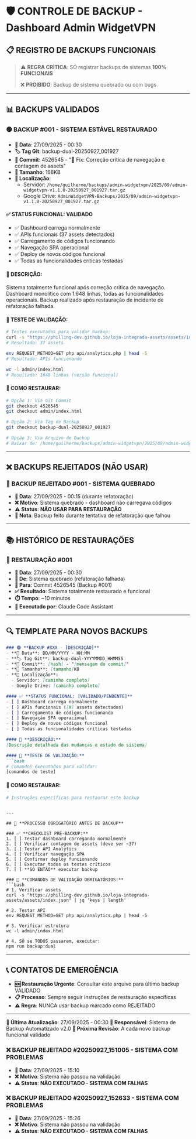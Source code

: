 # 🛡️ CONTROLE DE BACKUP - Dashboard Admin WidgetVPN

## 📋 **REGISTRO DE BACKUPS FUNCIONAIS**

> ⚠️ **REGRA CRÍTICA**: SÓ registrar backups de sistemas **100% FUNCIONAIS**
>
> ❌ **PROIBIDO**: Backup de sistema quebrado ou com bugs

---

## 📊 **BACKUPS VALIDADOS**

### 🟢 **BACKUP #001 - SISTEMA ESTÁVEL RESTAURADO**
- **📅 Data**: 27/09/2025 - 00:30
- **🏷️ Tag Git**: backup-dual-20250927_001927
- **🔗 Commit**: 4526545 - "🔧 Fix: Correção crítica de navegação e contagem de assets"
- **📏 Tamanho**: 168KB
- **📂 Localização**:
  - Servidor: `/home/guilherme/backups/admin-widgetvpn/2025/09/admin-widgetvpn-v1.1.0-20250927_001927.tar.gz`
  - Google Drive: `AdminWidgetVPN-Backups/2025/09/admin-widgetvpn-v1.1.0-20250927_001927.tar.gz`

#### ✅ **STATUS FUNCIONAL: VALIDADO**
- ✅ Dashboard carrega normalmente
- ✅ APIs funcionais (37 assets detectados)
- ✅ Carregamento de códigos funcionando
- ✅ Navegação SPA operacional
- ✅ Deploy de novos códigos funcional
- ✅ Todas as funcionalidades críticas testadas

#### 📝 **DESCRIÇÃO:**
Sistema totalmente funcional após correção crítica de navegação. Dashboard monolítico com 1.648 linhas, todas as funcionalidades operacionais. Backup realizado após restauração de incidente de refatoração falhada.

#### 🔧 **TESTE DE VALIDAÇÃO:**
```bash
# Testes executados para validar backup:
curl -s "https://philling-dev.github.io/loja-integrada-assets/assets/index.json" | jq 'keys | length'
# Resultado: 37 assets

env REQUEST_METHOD=GET php api/analytics.php | head -5
# Resultado: APIs funcionando

wc -l admin/index.html
# Resultado: 1648 linhas (versão funcional)
```

#### 🚀 **COMO RESTAURAR:**
```bash
# Opção 1: Via Git Commit
git checkout 4526545
git checkout admin/index.html

# Opção 2: Via Tag de Backup
git checkout backup-dual-20250927_001927

# Opção 3: Via Arquivo de Backup
# Baixar de: /home/guilherme/backups/admin-widgetvpn/2025/09/admin-widgetvpn-v1.1.0-20250927_001927.tar.gz
```

---

## ❌ **BACKUPS REJEITADOS (NÃO USAR)**

### 🔴 **BACKUP REJEITADO #001 - SISTEMA QUEBRADO**
- **📅 Data**: 27/09/2025 - 00:15 (durante refatoração)
- **❌ Motivo**: Sistema quebrado - dashboard não carregava códigos
- **⚠️ Status**: **NÃO USAR PARA RESTAURAÇÃO**
- **📝 Nota**: Backup feito durante tentativa de refatoração que falhou

---

## 📚 **HISTÓRICO DE RESTAURAÇÕES**

### 🔄 **RESTAURAÇÃO #001**
- **📅 Data**: 27/09/2025 - 00:30
- **🎯 De**: Sistema quebrado (refatoração falhada)
- **🔄 Para**: Commit 4526545 (Backup #001)
- **✅ Resultado**: Sistema totalmente restaurado e funcional
- **⏱️ Tempo**: ~10 minutos
- **👤 Executado por**: Claude Code Assistant

---

## 🔍 **TEMPLATE PARA NOVOS BACKUPS**

```markdown
### 🟢 **BACKUP #XXX - [DESCRIÇÃO]**
- **📅 Data**: DD/MM/YYYY - HH:MM
- **🏷️ Tag Git**: backup-dual-YYYYMMDD_HHMMSS
- **🔗 Commit**: [hash] - "[mensagem do commit]"
- **📏 Tamanho**: [tamanho]KB
- **📂 Localização**:
  - Servidor: [caminho completo]
  - Google Drive: [caminho completo]

#### ✅ **STATUS FUNCIONAL: [VALIDADO/PENDENTE]**
- [ ] Dashboard carrega normalmente
- [ ] APIs funcionais ([X] assets detectados)
- [ ] Carregamento de códigos funcionando
- [ ] Navegação SPA operacional
- [ ] Deploy de novos códigos funcional
- [ ] Todas as funcionalidades críticas testadas

#### 📝 **DESCRIÇÃO:**
[Descrição detalhada das mudanças e estado do sistema]

#### 🔧 **TESTE DE VALIDAÇÃO:**
```bash
# Comandos executados para validar:
[comandos de teste]
```

#### 🚀 **COMO RESTAURAR:**
```bash
# Instruções específicas para restaurar este backup
```
```

---

## 🚨 **PROCESSO OBRIGATÓRIO ANTES DE BACKUP**

### ✅ **CHECKLIST PRÉ-BACKUP:**
1. [ ] Testar dashboard carregando normalmente
2. [ ] Verificar contagem de assets (deve ser ~37)
3. [ ] Testar API Analytics
4. [ ] Verificar navegação SPA
5. [ ] Confirmar deploy funcionando
6. [ ] Executar todos os testes críticos
7. [ ] **SÓ ENTÃO** executar backup

### 🔴 **COMANDOS DE VALIDAÇÃO OBRIGATÓRIOS:**
```bash
# 1. Verificar assets
curl -s "https://philling-dev.github.io/loja-integrada-assets/assets/index.json" | jq 'keys | length'

# 2. Testar API
env REQUEST_METHOD=GET php api/analytics.php | head -5

# 3. Verificar estrutura
wc -l admin/index.html

# 4. SÓ se TODOS passarem, executar:
npm run backup:dual
```

---

## 📞 **CONTATOS DE EMERGÊNCIA**

- **🆘 Restauração Urgente**: Consultar este arquivo para último backup VALIDADO
- **📋 Processo**: Sempre seguir instruções de restauração específicas
- **⚠️ Regra**: NUNCA usar backup marcado como REJEITADO

---

**📅 Última Atualização**: 27/09/2025 - 00:30
**👤 Responsável**: Sistema de Backup Automatizado v2.0
**🔄 Próxima Revisão**: A cada novo backup funcional validado
### ❌ **BACKUP REJEITADO #20250927_151005 - SISTEMA COM PROBLEMAS**
- **📅 Data**: 27/09/2025 - 15:10
- **❌ Motivo**: Sistema não passou na validação
- **⚠️ Status**: **NÃO EXECUTADO - SISTEMA COM FALHAS**


### ❌ **BACKUP REJEITADO #20250927_152633 - SISTEMA COM PROBLEMAS**
- **📅 Data**: 27/09/2025 - 15:26
- **❌ Motivo**: Sistema não passou na validação
- **⚠️ Status**: **NÃO EXECUTADO - SISTEMA COM FALHAS**


